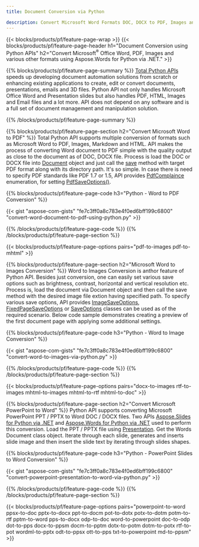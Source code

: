 ```yaml
---
title: Document Conversion via Python 

description: Convert Microsoft Word Formats DOC, DOCX to PDF, Images and more as well as Presentation Slides, Email Messages and 3D Images just few lines of Python code.
---
```


{{< blocks/products/pf/feature-page-wrap >}}
{{< blocks/products/pf/feature-page-header h1="Document Conversion using Python APIs" h2="Convert Microsoft<sup>&reg;</sup> Office Word, PDF, Images and various other formats using Aspose.Words for Python via .NET." >}}

{{% blocks/products/pf/feature-page-summary %}}
[Total Python APIs](https://products.aspose.com/total/python-net/) speeds up developing document automation solutions from scratch or enhancing existing applications to create, edit or convert documents, presentations, emails and 3D files. Python API not only handles Microsoft Office Word and Presentation slides but also handles PDF, HTML, Images and Email files and a lot more. API does not depend on any software and is a full set of document management and manipulation solution.

{{% /blocks/products/pf/feature-page-summary  %}}

{{% blocks/products/pf/feature-page-section  h2="Convert Microsoft Word to PDF" %}}
Total Python API supports multiple conversion of formats such as Microsoft Word to PDF, Images, Markdown and HTML. API makes the process of converting Word document to PDF simple with the quality output as close to the document as of DOC, DOCX file. Process is load the DOC or DOCX file into [Document](https://reference.aspose.com/words/python-net/aspose.words/document/) object and just call the [save](https://reference.aspose.com/words/python-net/aspose.words/document/save/) method with target PDF format along with its directory path. It's so simple. In case there is need to specify PDF standards like PDF 1.7 or 1.5, API provides [PdfComplaince](https://reference.aspose.com/words/python-net/aspose.words.saving/pdfcompliance/) enumeration, for setting [PdfSaveOptions()](https://reference.aspose.com/words/python-net/aspose.words.saving/pdfsaveoptions/). 

{{% blocks/products/pf/feature-page-code h3="Python - Word to PDF Conversion" %}}

{{< gist "aspose-com-gists" "fe7c3ff0a8c783e4f0ed6bff199c6800" "convert-word-document-to-pdf-using-python.py" >}}

{{% /blocks/products/pf/feature-page-code  %}}
{{% /blocks/products/pf/feature-page-section %}}

{{< blocks/products/pf/feature-page-options pairs="pdf-to-images pdf-to-mhtml" >}}

{{% blocks/products/pf/feature-page-section  h2="Microsoft Word to Images Conversion" %}}
Word to Images Conversion is anthor feature of Python API. Besides just conversion, one can easily set various save options such as brightness, contrast,  horizontal and vertical resolution etc. Process is, load the document via Document object and then call the save method with the desired image file extion having specified path. To specify various save options, API provides  [ImageSaveOptions](https://reference.aspose.com/words/python-net/aspose.words.saving/imagesaveoptions/), [FixedPageSaveOptions](https://reference.aspose.com/words/python-net/aspose.words.saving/fixedpagesaveoptions/) or [SaveOptions](https://reference.aspose.com/words/python-net/aspose.words.saving/saveoptions/) classes can be used as of the required scenario. Below code sample demonstrates creating a preview of the first document page with applying some additional settings.

{{% blocks/products/pf/feature-page-code h3="Python - Word to Image Conversion" %}}

{{< gist "aspose-com-gists" "fe7c3ff0a8c783e4f0ed6bff199c6800" "convert-word-to-images-via-python.py" >}}

{{% /blocks/products/pf/feature-page-code  %}}
{{% /blocks/products/pf/feature-page-section %}}

{{< blocks/products/pf/feature-page-options pairs="docx-to-images rtf-to-images mhtml-to-images mhtml-to-rtf mhtml-to-doc" >}}

{{% blocks/products/pf/feature-page-section  h2="Convert Microsoft PowerPoint to Word" %}}
Python API supports converting Microsoft PowerPoint PPT / PPTX to Word DOC / DOCX files. Two APIs [Aspose.Slides for Python via .NET](https://products.aspose.com/slides/python-net/) and [Aspose.Words for Python via .NET](https://products.aspose.com/words/python-net/) used to perform this conversion. Load the PPT / PPTX file using [Presentation](https://reference.aspose.com/slides/python-net/aspose.slides/presentation/). Get the Words Document class object. Iterate through each slide, generates and inserts slide image and then insert the slide text by iterating through slides shapes.

{{% blocks/products/pf/feature-page-code h3="Python - PowerPoint Slides to Word Conversion" %}}

{{< gist "aspose-com-gists" "fe7c3ff0a8c783e4f0ed6bff199c6800" "convert-powerpoint-presentation-to-word-via-python.py" >}}


{{% /blocks/products/pf/feature-page-code  %}}
{{% /blocks/products/pf/feature-page-section %}}

{{< blocks/products/pf/feature-page-options pairs="powerpoint-to-word ppsx-to-doc pptx-to-docx ppt-to-docm pot-to-dotx potx-to-dotm potm-to-rtf pptm-to-word pps-to-docx odp-to-doc word-to-powerpoint doc-to-odp dot-to-pps docx-to-ppsm docm-to-pptm dotx-to-potm dotm-to-potx rtf-to-pot wordml-to-pptx odt-to-ppsx ott-to-pps txt-to-powerpoint md-to-ppsm" >}}